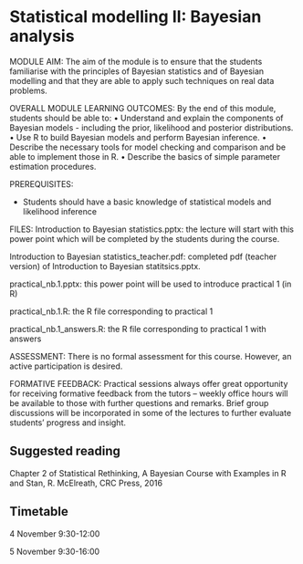 Statistical modelling II: Bayesian analysis
=====================================

MODULE AIM:
The aim of the module is to ensure that the students familiarise with the principles of Bayesian statistics and of Bayesian modelling and that they are able to apply such techniques on real data problems.

OVERALL MODULE LEARNING OUTCOMES:
By the end of this module, students should be able to: 
•	Understand and explain the components of Bayesian models - including the prior, likelihood and posterior distributions.
•	Use R to build Bayesian models and perform Bayesian inference.
•	Describe the necessary tools for model checking and comparison and be able to implement those in R.
•	Describe the basics of simple parameter estimation procedures.

PREREQUISITES:

* Students should have a basic knowledge of statistical models and likelihood inference

FILES:
Introduction to Bayesian statistics.pptx: the lecture will start with this power point which will be completed by the students during the course.

Introduction to Bayesian statistics_teacher.pdf: completed pdf (teacher version) of Introduction to Bayesian statitsics.pptx.

practical_nb.1.pptx: this power point will be used to introduce practical 1 (in R)

practical_nb.1.R: the R file corresponding to practical 1

practical_nb.1_answers.R: the R file corresponding to practical 1 with answers


ASSESSMENT:
There is no formal assessment for this course. However, an active participation is desired. 

FORMATIVE FEEDBACK: 
Practical sessions always offer great opportunity for receiving formative feedback from the tutors – weekly office hours will be available to those with further questions and remarks. Brief group discussions will be incorporated in some of the lectures to further evaluate students’ progress and insight. 

Suggested reading
----------------------
Chapter 2 of Statistical Rethinking, A Bayesian Course with Examples in R and Stan, R. McElreath, CRC Press, 2016

Timetable
---------
4 November 9:30-12:00

5 November 9:30-16:00

